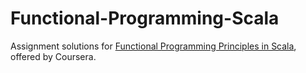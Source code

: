 # Functional-Programming-Scala
Assignment solutions for [Functional Programming Principles in Scala](https://www.coursera.org/learn/progfun1), offered by Coursera.
